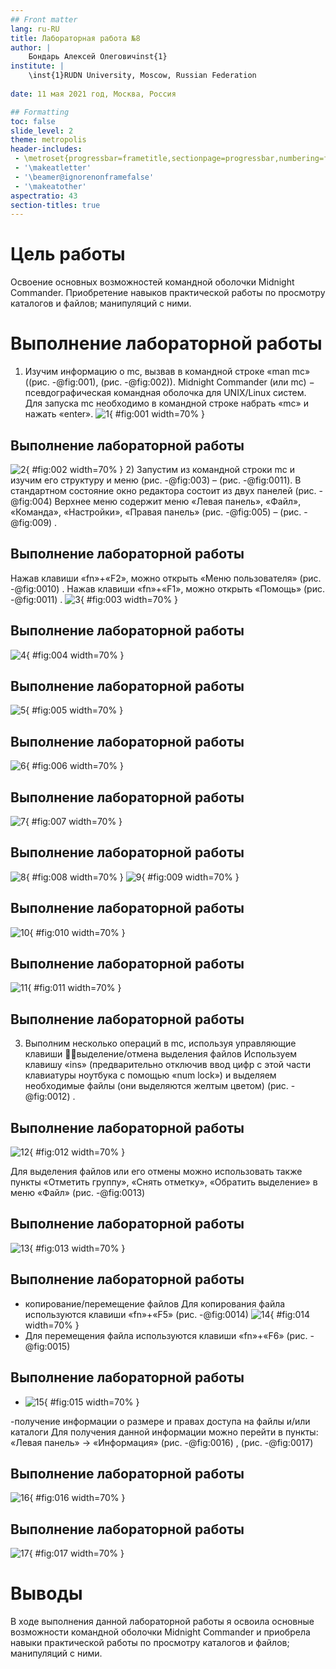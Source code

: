 ```yaml
---
## Front matter
lang: ru-RU
title: Лабораторная работа №8
author: |
	Бондарь Алексей Олеговичinst{1}
institute: |
	\inst{1}RUDN University, Moscow, Russian Federation
	
date: 11 мая 2021 год, Москва, Россия

## Formatting
toc: false
slide_level: 2
theme: metropolis
header-includes: 
 - \metroset{progressbar=frametitle,sectionpage=progressbar,numbering=fraction}
 - '\makeatletter'
 - '\beamer@ignorenonframefalse'
 - '\makeatother'
aspectratio: 43
section-titles: true
---
```


# Цель работы
Освоение основных возможностей командной оболочки Midnight Commander. Приобретение навыков практической работы по просмотру каталогов и файлов; манипуляций с ними.

# Выполнение лабораторной работы
1) Изучим информацию о mc, вызвав в командной строке «man mc» ((рис. -@fig:001), (рис. -@fig:002)).
Midnight Commander (или mc) − псевдографическая командная оболочка для UNIX/Linux систем. Для запуска mc необходимо в командной строке набрать «mc» и нажать «enter».
![1](image/1.png){ #fig:001 width=70% }
## Выполнение лабораторной работы
![2](image/2.png){ #fig:002 width=70% }
2) Запустим из командной строки mc и изучим его структуру и меню (рис. -@fig:003) – (рис. -@fig:0011).
В стандартном состояние окно редактора состоит из двух панелей
(рис. -@fig:004)
Верхнее меню содержит меню «Левая панель», «Файл», «Команда», «Настройки», «Правая панель» (рис. -@fig:005) – (рис. -@fig:009) .
## Выполнение лабораторной работы
Нажав клавиши «fn»+«F2», можно открыть «Меню пользователя» (рис. -@fig:0010) .
Нажав клавиши «fn»+«F1», можно открыть «Помощь» (рис. -@fig:0011) .
![3](image/3.png){ #fig:003 width=70% }
## Выполнение лабораторной работы
![4](image/4.png){ #fig:004 width=70% }
## Выполнение лабораторной работы
![5](image/5.png){ #fig:005 width=70% }
## Выполнение лабораторной работы
![6](image/6.png){ #fig:006 width=70% }
## Выполнение лабораторной работы
![7](image/7.png){ #fig:007 width=70% }

## Выполнение лабораторной работы
![8](image/8.png){ #fig:008 width=70% }
![9](image/9.png){ #fig:009 width=70% }
## Выполнение лабораторной работы
![10](image/10.png){ #fig:010 width=70% }
## Выполнение лабораторной работы
![11](image/11.png){ #fig:011 width=70% }
## Выполнение лабораторной работы
3) Выполним несколько операций в mc, используя управляющие клавиши
выделение/отмена выделения файлов
Используем клавишу «ins» (предварительно отключив ввод
цифр с этой части клавиатуры ноутбука с помощью «num lock») и выделяем необходимые файлы (они выделяются желтым цветом) (рис. -@fig:0012) .
## Выполнение лабораторной работы

![12](image/12.png){ #fig:012 width=70% }

Для выделения файлов или его отмены можно использовать также пункты «Отметить группу», «Снять отметку», «Обратить выделение» в меню «Файл» (рис. -@fig:0013)
## Выполнение лабораторной работы

![13](image/13.png){ #fig:013 width=70% }

## Выполнение лабораторной работы
- копирование/перемещение файлов
Для копирования файла используются клавиши «fn»+«F5» (рис. -@fig:0014)
![14](image/14.png){ #fig:014 width=70% }
- Для перемещения файла используются клавиши «fn»+«F6» (рис. -@fig:0015)
## Выполнение лабораторной работы
- ![15](image/15.png){ #fig:015 width=70% }

-получение информации о размере и правах доступа на файлы и/или каталоги
Для получения данной информации можно перейти в пункты: «Левая панель» → «Информация»
(рис. -@fig:0016) , (рис. -@fig:0017)
## Выполнение лабораторной работы
![16](image/16.png){ #fig:016 width=70% }
## Выполнение лабораторной работы
![17](image/17.png){ #fig:017 width=70% }


# Выводы

В ходе выполнения
данной лабораторной работы я освоила основные возможности командной оболочки Midnight Commander и приобрела навыки практической работы по просмотру каталогов и файлов; манипуляций с ними.
